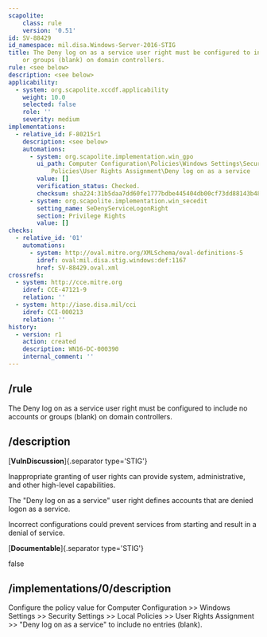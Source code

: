```yaml
---
scapolite:
    class: rule
    version: '0.51'
id: SV-88429
id_namespace: mil.disa.Windows-Server-2016-STIG
title: The Deny log on as a service user right must be configured to include no accounts
    or groups (blank) on domain controllers.
rule: <see below>
description: <see below>
applicability:
  - system: org.scapolite.xccdf.applicability
    weight: 10.0
    selected: false
    role: ''
    severity: medium
implementations:
  - relative_id: F-80215r1
    description: <see below>
    automations:
      - system: org.scapolite.implementation.win_gpo
        ui_path: Computer Configuration\Policies\Windows Settings\Security Settings\Local
            Policies\User Rights Assignment\Deny log on as a service
        value: []
        verification_status: Checked.
        checksum: sha224:31b5daa7dd60fe1777bdbe445404db00cf73dd88143b48644080e7a8
      - system: org.scapolite.implementation.win_secedit
        setting_name: SeDenyServiceLogonRight
        section: Privilege Rights
        value: []
checks:
  - relative_id: '01'
    automations:
      - system: http://oval.mitre.org/XMLSchema/oval-definitions-5
        idref: oval:mil.disa.stig.windows:def:1167
        href: SV-88429.oval.xml
crossrefs:
  - system: http://cce.mitre.org
    idref: CCE-47121-9
    relation: ''
  - system: http://iase.disa.mil/cci
    idref: CCI-000213
    relation: ''
history:
  - version: r1
    action: created
    description: WN16-DC-000390
    internal_comment: ''
---
```



## /rule

The Deny log on as a service user right must be configured to include no accounts or groups (blank) on domain controllers.

## /description

[**VulnDiscussion**]{.separator type='STIG'}

Inappropriate granting of user rights can provide system, administrative, and other high-level capabilities.

The "Deny log on as a service" user right defines accounts that are denied logon as a service.

Incorrect configurations could prevent services from starting and result in a denial of service.

[**Documentable**]{.separator type='STIG'}

false

## /implementations/0/description

Configure the policy value for Computer Configuration >> Windows Settings >> Security Settings >> Local Policies >> User Rights Assignment >> "Deny log on as a service" to include no entries (blank).
